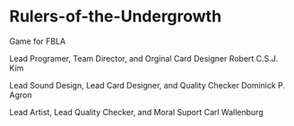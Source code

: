 # Rulers-of-the-Undergrowth
 Game for FBLA
 
 Lead Programer, Team Director, and Orginal Card Designer   Robert C.S.J. Kim
 
 Lead Sound Design, Lead Card Designer, and Quality Checker   Dominick P. Agron
 
 Lead Artist, Lead Quality Checker, and Moral Suport   Carl Wallenburg
